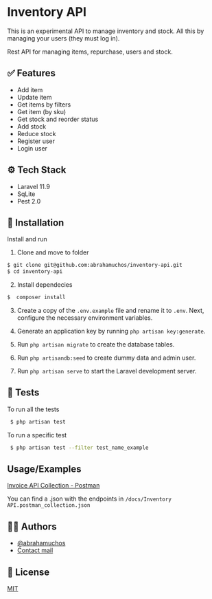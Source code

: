 # Inventory API

This is an experimental API to manage inventory and stock. All this by managing your users (they must log in).

Rest API for managing items, repurchase, users and stock.


## ✅ Features

- Add item
- Update item
- Get items by filters
- Get item (by sku)
- Get stock and reorder status
- Add stock
- Reduce stock
- Register user
- Login user


## ⚙️ Tech Stack

- Laravel 11.9
- SqLite 
- Pest 2.0


## 💾 Installation

Install and run

1. Clone and move to folder
```bash
$ git clone git@github.com:abrahamuchos/inventory-api.git
$ cd inventory-api
```

2. Install dependecies
```bash
$  composer install
```

3. Create a copy of the `.env.example` file and rename it to `.env`. Next, configure the necessary environment variables.


4. Generate an application key by running `php artisan key:generate`.


5. Run `php artisan migrate` to create the database tables.


6. Run `php artisandb:seed` to create dummy data and admin user.


7. Run `php artisan serve` to start the Laravel development server.

## 🧪 Tests
To run all the tests

```bash
 $ php artisan test
```

To run a specific test
```bash
 $ php artisan test --filter test_name_example
```

## Usage/Examples

[Invoice API Collection - Postman](https://www.postman.com/abrahamuchos/workspace/public-projects/collection/6168326-0da64ad0-4488-42d8-bd8a-6b72b4e5023c?action=share&creator=6168326)

You can find a .json with the endpoints in `/docs/Inventory API.postman_collection.json`

## 🧑‍💻 Authors

- [@abrahamuchos](https://github.com/abrahamuchos)
- [Contact mail](mailto:j.abraham29@gmail.com)


## 📄 License

[MIT](https://choosealicense.com/licenses/mit/)
